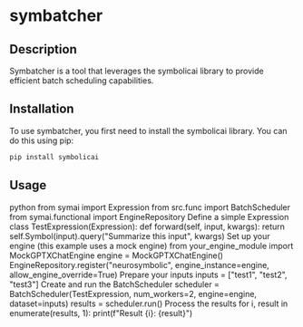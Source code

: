 # symbatcher

## Description
Symbatcher is a tool that leverages the symbolicai library to provide efficient batch scheduling capabilities.

## Installation

To use symbatcher, you first need to install the symbolicai library. You can do this using pip:

```bash
pip install symbolicai
```

## Usage
python
from symai import Expression
from src.func import BatchScheduler
from symai.functional import EngineRepository
Define a simple Expression
class TestExpression(Expression):
def forward(self, input, kwargs):
return self.Symbol(input).query("Summarize this input", kwargs)
Set up your engine (this example uses a mock engine)
from your_engine_module import MockGPTXChatEngine
engine = MockGPTXChatEngine()
EngineRepository.register("neurosymbolic", engine_instance=engine, allow_engine_override=True)
Prepare your inputs
inputs = ["test1", "test2", "test3"]
Create and run the BatchScheduler
scheduler = BatchScheduler(TestExpression, num_workers=2, engine=engine, dataset=inputs)
results = scheduler.run()
Process the results
for i, result in enumerate(results, 1):
print(f"Result {i}: {result}")
